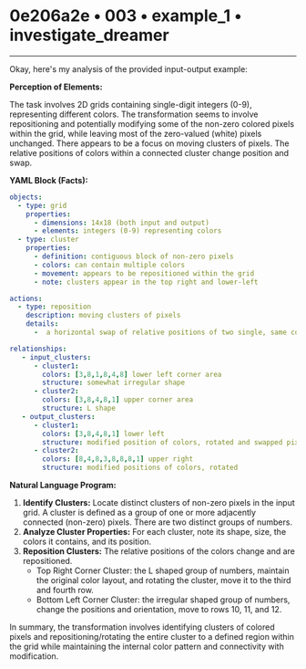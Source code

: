 # 0e206a2e • 003 • example_1 • investigate_dreamer

---
Okay, here's my analysis of the provided input-output example:

**Perception of Elements:**

The task involves 2D grids containing single-digit integers (0-9), representing different colors. The transformation seems to involve repositioning and potentially modifying some of the non-zero colored pixels within the grid, while leaving most of the zero-valued (white) pixels unchanged. There appears to be a focus on moving clusters of pixels. The relative positions of colors within a connected cluster change position and swap.

**YAML Block (Facts):**



```yaml
objects:
  - type: grid
    properties:
      - dimensions: 14x18 (both input and output)
      - elements: integers (0-9) representing colors
  - type: cluster
    properties:
      - definition: contiguous block of non-zero pixels
      - colors: can contain multiple colors
      - movement: appears to be repositioned within the grid
      - note: clusters appear in the top right and lower-left

actions:
  - type: reposition
    description: moving clusters of pixels
    details:
      -  a horizontal swap of relative positions of two single, same color pixels, and a rotation of the cluster.

relationships:
   - input_clusters:
      - cluster1:
        colors: [3,8,1,8,4,8] lower left corner area
        structure: somewhat irregular shape
      - cluster2:
        colors: [3,8,4,8,1] upper corner area
        structure: L shape
   - output_clusters:
      - cluster1:
        colors: [3,8,4,8,1] lower left
        structure: modified position of colors, rotated and swapped pixels
      - cluster2:
        colors: [8,4,8,3,8,8,8,1] upper right
        structure: modified positions of colors, rotated

```



**Natural Language Program:**

1.  **Identify Clusters:** Locate distinct clusters of non-zero pixels in the input grid. A cluster is defined as a group of one or more adjacently connected (non-zero) pixels. There are two distinct groups of numbers.
2.  **Analyze Cluster Properties:** For each cluster, note its shape, size, the colors it contains, and its position.
3.  **Reposition Clusters:** The relative positions of the colors change and are repositioned.
     - Top Right Corner Cluster: the L shaped group of numbers, maintain the original color layout, and rotating the cluster, move it to the third and fourth row.
     - Bottom Left Corner Cluster: the irregular shaped group of numbers, change the positions and orientation, move to rows 10, 11, and 12.

In summary, the transformation involves identifying clusters of colored pixels and repositioning/rotating the entire cluster to a defined region within the grid while maintaining the internal color pattern and connectivity with modification.

